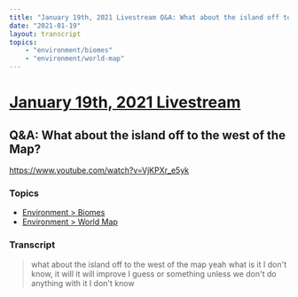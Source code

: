 ```yaml
---
title: "January 19th, 2021 Livestream Q&A: What about the island off to the west of the Map?"
date: "2021-01-19"
layout: transcript
topics:
    - "environment/biomes"
    - "environment/world-map"
---
```

# [January 19th, 2021 Livestream](../2021-01-19.md)
## Q&A: What about the island off to the west of the Map?
https://www.youtube.com/watch?v=VjKPXr_e5yk

### Topics
* [Environment > Biomes](../topics/environment/biomes.md)
* [Environment > World Map](../topics/environment/world-map.md)

### Transcript

> what about the island off to the west of the map yeah what is it I don't know, it will it will improve I guess or something unless we don't do anything with it I don't know
